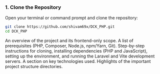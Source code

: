 ### 1. Clone the Repository
Open your terminal or command prompt and clone the repository:
```bash
git clone https://github.com/shivam69x/DCK_PHP.git
cd DCK_PHP
```
An overview of the project and its frontend-only scope.
A list of prerequisites (PHP, Composer, Node.js, npm/Yarn, Git).
Step-by-step instructions for cloning, installing dependencies (PHP and JavaScript), setting up the environment, and running the Laravel and Vite development servers.
A section on key technologies used.
Highlights of the important project structure directories. 
